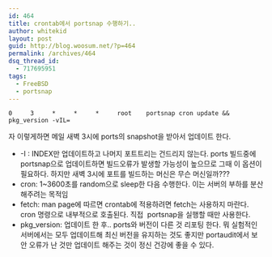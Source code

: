 ```yaml
---
id: 464
title: crontab에서 portsnap 수행하기..
author: whitekid
layout: post
guid: http://blog.woosum.net/?p=464
permalink: /archives/464
dsq_thread_id:
  - 717695951
tags:
  - FreeBSD
  - portsnap
---
```

    0     3     *     *     *     root    portsnap cron update && pkg_version -vIL=

자 이렇게하면 메일 새벽 3시에 ports의 snapshot을 받아서 업데이트 한다.

  * -I : INDEX만 업데이트하고 나머지 포트트리는 건드리지 않는다. ports 빌드중에 portsnap으로 업데이트하면 빌드오류가 발생할 가능성이 높으므로 그때 이 옵션이 필요하다. 하지만 새벽 3시에 포트를 빌드하는 머신은 무슨 머신일까???
  * cron: 1~3600초를 random으로 sleep한 다음 수행한다. 이는 서버의 부하를 분산해주려는 목적임
  * fetch: man page에 따르면 crontab에 적용하려면 fetch는 사용하지 마란다. cron 명령으로 내부적으로 호출된다. 직접  portsnap을 실행할 때만 사용한다.
  * pkg_version: 업데이트 한 후.. ports와 버전이 다른 것 리포팅 한다. 뭐 실험적인 서버에서는 모두 업데이트해 최신 버전을 유지하는 것도 좋지만 portaudit에서 보안 오류가 난 것만 업데이트 해주는 것이 정신 건강에 좋을 수 있다.